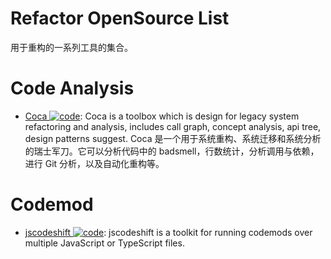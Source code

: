 # Refactor OpenSource List

用于重构的一系列工具的集合。

# Code Analysis

- [Coca ![code](https://ng-tech.icu/assets/code.svg)](https://github.com/phodal/coca): Coca is a toolbox which is design for legacy system refactoring and analysis, includes call graph, concept analysis, api tree, design patterns suggest. Coca 是一个用于系统重构、系统迁移和系统分析的瑞士军刀。它可以分析代码中的 badsmell，行数统计，分析调用与依赖，进行 Git 分析，以及自动化重构等。

# Codemod

- [jscodeshift ![code](https://ng-tech.icu/assets/code.svg)](https://github.com/facebook/jscodeshift): jscodeshift is a toolkit for running codemods over multiple JavaScript or TypeScript files.
